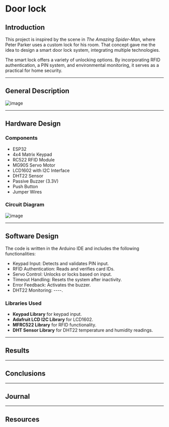 # Door lock
## **Introduction**  
This project is inspired by the scene in *The Amazing Spider-Man*, where Peter Parker uses a custom lock for his room. That concept gave me the idea to design a smart door lock system, integrating multiple technologies.  

The smart lock offers a variety of unlocking options. By incorporating RFID authentication, a PIN system, and environmental monitoring, it serves as a practical for home security.  

---

## **General Description**  
![image](https://github.com/user-attachments/assets/83b4a5b7-d232-4fd6-acaa-2fd1f797689b)


---

## **Hardware Design**  
### **Components**  
- ESP32
- 4x4 Matrix Keypad 
- RC522 RFID Module 
- MG90S Servo Motor
- LCD1602 with I2C Interface 
- DHT22 Sensor  
- Passive Buzzer (3.3V)
- Push Button  
- Jumper Wires 

### **Circuit Diagram**  
![image](https://github.com/user-attachments/assets/7184c504-508c-4e1a-8a41-bd99377868ae)


---

## **Software Design**  
The code is written in the Arduino IDE and includes the following functionalities:  
- Keypad Input: Detects and validates PIN input.  
- RFID Authentication: Reads and verifies card IDs.  
- Servo Control: Unlocks or locks based on input.  
- Timeout Handling: Resets the system after inactivity.  
- Error Feedback: Activates the buzzer.  
- DHT22 Monitoring: ----.  

### **Libraries Used**  
- **Keypad Library** for keypad input.  
- **Adafruit LCD I2C Library** for LCD1602.  
- **MFRC522 Library** for RFID functionality.  
- **DHT Sensor Library** for DHT22 temperature and humidity readings.  

---

## **Results**  

---

## **Conclusions**  

---

## **Journal**  

---

## **Resources**  
